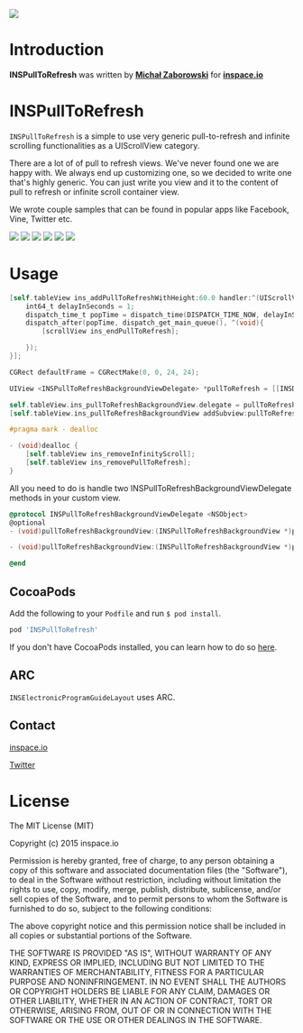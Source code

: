 [![](http://inspace.io/github-cover.jpg)](http://inspace.io)

# Introduction

**INSPullToRefresh** was written by **[Michał Zaborowski](https://github.com/m1entus)** for **[inspace.io](http://inspace.io)**

# INSPullToRefresh

`INSPullToRefresh` is a simple to use very generic pull-to-refresh and infinite scrolling functionalities as a UIScrollView category.

There are a lot of of pull to refresh views. We've never found one we are happy with. We always end up customizing one, so we decided to write one that's highly generic. You can just write you view and it to the content of pull to refresh or infinite scroll container view.

We wrote couple samples that can be found in popular apps like Facebook, Vine, Twitter etc.

[![](https://raw.github.com/inspace-io/INSPullToRefresh/master/Screens/animation.gif)](https://raw.github.com/inspace-io/INSPullToRefresh/master/Screens/animation.gif)
[![](https://raw.github.com/inspace-io/INSPullToRefresh/master/Screens/animation1.gif)](https://raw.github.com/inspace-io/INSPullToRefresh/master/Screens/animation1.gif)
[![](https://raw.github.com/inspace-io/INSPullToRefresh/master/Screens/1.png)](https://raw.github.com/inspace-io/INSPullToRefresh/master/Screens/1.png)
[![](https://raw.github.com/inspace-io/INSPullToRefresh/master/Screens/2.png)](https://raw.github.com/inspace-io/INSPullToRefresh/master/Screens/2.png)
[![](https://raw.github.com/inspace-io/INSPullToRefresh/master/Screens/3.png)](https://raw.github.com/inspace-io/INSPullToRefresh/master/Screens/3.png)
[![](https://raw.github.com/inspace-io/INSPullToRefresh/master/Screens/4.png)](https://raw.github.com/inspace-io/INSPullToRefresh/master/Screens/4.png)


# Usage
```objective-c
[self.tableView ins_addPullToRefreshWithHeight:60.0 handler:^(UIScrollView *scrollView) {
    int64_t delayInSeconds = 1;
    dispatch_time_t popTime = dispatch_time(DISPATCH_TIME_NOW, delayInSeconds * NSEC_PER_SEC);
    dispatch_after(popTime, dispatch_get_main_queue(), ^(void){
        [scrollView ins_endPullToRefresh];

    });
}];

CGRect defaultFrame = CGRectMake(0, 0, 24, 24);

UIView <INSPullToRefreshBackgroundViewDelegate> *pullToRefresh = [[INSDefaultPullToRefresh alloc] initWithFrame:defaultFrame backImage:[UIImage imageNamed:@"circleLight"] frontImage:[UIImage imageNamed:@"circleDark"]];

self.tableView.ins_pullToRefreshBackgroundView.delegate = pullToRefresh;
[self.tableView.ins_pullToRefreshBackgroundView addSubview:pullToRefresh];
```

```objective-c
#pragma mark - dealloc

- (void)dealloc {
    [self.tableView ins_removeInfinityScroll];
    [self.tableView ins_removePullToRefresh];
}
```

All you need to do is handle two INSPullToRefreshBackgroundViewDelegate methods in your custom view.

```objective-c
@protocol INSPullToRefreshBackgroundViewDelegate <NSObject>
@optional
- (void)pullToRefreshBackgroundView:(INSPullToRefreshBackgroundView *)pullToRefreshBackgroundView didChangeState:(INSPullToRefreshBackgroundViewState)state;

- (void)pullToRefreshBackgroundView:(INSPullToRefreshBackgroundView *)pullToRefreshBackgroundView didChangeTriggerStateProgress:(CGFloat)progress;

@end
```

## CocoaPods

Add the following to your `Podfile` and run `$ pod install`.

``` ruby
pod 'INSPullToRefresh'
```

If you don't have CocoaPods installed, you can learn how to do so [here](http://cocoapods.org).

## ARC

`INSElectronicProgramGuideLayout` uses ARC.

## Contact

[inspace.io](http://inspace.io)

[Twitter](https://twitter.com/inspace_io)

# License

The MIT License (MIT)

Copyright (c) 2015 inspace.io

Permission is hereby granted, free of charge, to any person obtaining a copy
of this software and associated documentation files (the "Software"), to deal
in the Software without restriction, including without limitation the rights
to use, copy, modify, merge, publish, distribute, sublicense, and/or sell
copies of the Software, and to permit persons to whom the Software is
furnished to do so, subject to the following conditions:

The above copyright notice and this permission notice shall be included in all
copies or substantial portions of the Software.

THE SOFTWARE IS PROVIDED "AS IS", WITHOUT WARRANTY OF ANY KIND, EXPRESS OR
IMPLIED, INCLUDING BUT NOT LIMITED TO THE WARRANTIES OF MERCHANTABILITY,
FITNESS FOR A PARTICULAR PURPOSE AND NONINFRINGEMENT. IN NO EVENT SHALL THE
AUTHORS OR COPYRIGHT HOLDERS BE LIABLE FOR ANY CLAIM, DAMAGES OR OTHER
LIABILITY, WHETHER IN AN ACTION OF CONTRACT, TORT OR OTHERWISE, ARISING FROM,
OUT OF OR IN CONNECTION WITH THE SOFTWARE OR THE USE OR OTHER DEALINGS IN THE
SOFTWARE.
